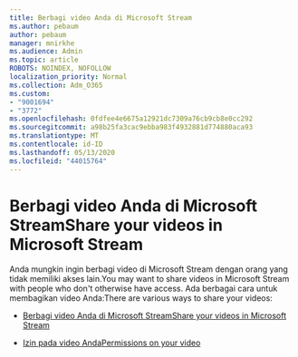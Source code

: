 ```yaml
---
title: Berbagi video Anda di Microsoft Stream
ms.author: pebaum
author: pebaum
manager: mnirkhe
ms.audience: Admin
ms.topic: article
ROBOTS: NOINDEX, NOFOLLOW
localization_priority: Normal
ms.collection: Adm_O365
ms.custom:
- "9001694"
- "3772"
ms.openlocfilehash: 0fdfee4e6675a12921dc7309a76cb9cb8e0cc292
ms.sourcegitcommit: a98b25fa3cac9ebba983f4932881d774880aca93
ms.translationtype: MT
ms.contentlocale: id-ID
ms.lasthandoff: 05/13/2020
ms.locfileid: "44015764"
---
```

# <a name="share-your-videos-in-microsoft-stream"></a><span data-ttu-id="18ff7-102">Berbagi video Anda di Microsoft Stream</span><span class="sxs-lookup"><span data-stu-id="18ff7-102">Share your videos in Microsoft Stream</span></span>

<span data-ttu-id="18ff7-103">Anda mungkin ingin berbagi video di Microsoft Stream dengan orang yang tidak memiliki akses lain.</span><span class="sxs-lookup"><span data-stu-id="18ff7-103">You may want to share videos in Microsoft Stream with people who don't otherwise have access.</span></span> <span data-ttu-id="18ff7-104">Ada berbagai cara untuk membagikan video Anda:</span><span class="sxs-lookup"><span data-stu-id="18ff7-104">There are various ways to share your videos:</span></span>

- [<span data-ttu-id="18ff7-105">Berbagi video Anda di Microsoft Stream</span><span class="sxs-lookup"><span data-stu-id="18ff7-105">Share your videos in Microsoft Stream</span></span>](https://docs.microsoft.com/stream/portal-share-video)

- [<span data-ttu-id="18ff7-106">Izin pada video Anda</span><span class="sxs-lookup"><span data-stu-id="18ff7-106">Permissions on your video</span></span>](https://docs.microsoft.com/stream/portal-share-video#permissions-on-your-video)
